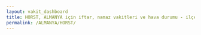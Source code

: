 ```yaml
---
layout: vakit_dashboard
title: HORST, ALMANYA için iftar, namaz vakitleri ve hava durumu - ilçe/eyalet seç
permalink: /ALMANYA/HORST/
---
```


<script type="text/javascript">
  var GLOBAL_COUNTRY = 'ALMANYA';
  var GLOBAL_CITY = 'HORST';
  var GLOBAL_STATE = '';
  var lat = 72;
  var lon = 21;
</script>
